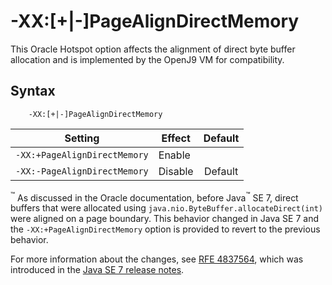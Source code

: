 <!--
* Copyright (c) 2017, 2018 IBM Corp. and others
*
* This program and the accompanying materials are made
* available under the terms of the Eclipse Public License 2.0
* which accompanies this distribution and is available at
* https://www.eclipse.org/legal/epl-2.0/ or the Apache
* License, Version 2.0 which accompanies this distribution and
* is available at https://www.apache.org/licenses/LICENSE-2.0.
*
* This Source Code may also be made available under the
* following Secondary Licenses when the conditions for such
* availability set forth in the Eclipse Public License, v. 2.0
* are satisfied: GNU General Public License, version 2 with
* the GNU Classpath Exception [1] and GNU General Public
* License, version 2 with the OpenJDK Assembly Exception [2].
*
* [1] https://www.gnu.org/software/classpath/license.html
* [2] http://openjdk.java.net/legal/assembly-exception.html
*
* SPDX-License-Identifier: EPL-2.0 OR Apache-2.0 OR GPL-2.0 WITH
* Classpath-exception-2.0 OR LicenseRef-GPL-2.0 WITH Assembly-exception
-->

# -XX:\[+|-\]PageAlignDirectMemory

This Oracle Hotspot option affects the alignment of direct byte buffer allocation and is implemented by the OpenJ9 VM for compatibility.

## Syntax

        -XX:[+|-]PageAlignDirectMemory

| Setting                      | Effect  | Default                                                                            |
|------------------------------|---------|:----------------------------------------------------------------------------------:|
| `-XX:+PageAlignDirectMemory` | Enable  |                                                                                    |
| `-XX:-PageAlignDirectMemory` | Disable | <i class="fa fa-check" aria-hidden="true"></i><span class="sr-only">Default</span> |

<sup>&trade;</sup> As discussed in the Oracle documentation, before Java<sup>&trade;</sup> SE 7, direct buffers that were allocated using `java.nio.ByteBuffer.allocateDirect(int)` were aligned on a page boundary. This behavior changed in
 Java SE 7 and the `-XX:+PageAlignDirectMemory` option is provided to revert to the previous behavior.

For more information about the changes, see [RFE 4837564](http://bugs.sun.com/bugdatabase/view_bug.do?bug_id=4837564), which was introduced in the [Java SE 7 release notes](http://www.oracle.com/technetwork/java/javase/jdk7-relnotes-418459.html).


<!-- ==== END OF TOPIC ==== xxpagealigndirectmemory.md ==== -->
